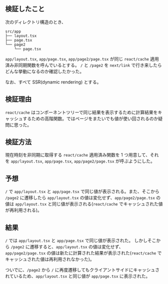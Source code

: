 ## 検証したこと

次のディレクトリ構造のとき、

```
src/app
├── layout.tsx
├── page.tsx
└── page2
    └── page.tsx
```

`app/layout.tsx`, `app/page.tsx`, `app/page2/page.tsx` が同じ `react/cache` 適用済み非同期関数を呼んでいるとする。 `/` と `/page2` を `next/link` で行き来したらどんな挙動になるのか確認したかった。

なお、すべて SSR(dynamic rendering) とする。

## 検証理由

`react/cache` はコンポーネントツリーで同じ結果を表示するために計算結果をキャッシュするための高階関数。ではページをまたいでも値が使い回されるのか疑問に思った。

## 検証方法

現在時刻を非同期に取得する `react/cache` 適用済み関数を 1 つ用意して、それを `app/layout.tsx`, `app/page.tsx`, `app/page2/page.tsx` が呼ぶようにした。

## 予想

`/` で `app/layout.tsx` と `app/page.tsx` で同じ値が表示される。また、そこから `/page2` に遷移したら `app/layout.tsx` の値は変化せず、`app/page2/page.tsx` の値は `app/layout.tsx` と同じ値が表示される(`react/cache` でキャッシュされた値が再利用される)。

## 結果

`/` では `app/layout.tsx` と `app/page.tsx` で同じ値が表示された。
しかしそこから `/page2` に遷移すると、`app/layout.tsx` の値は変化せず、`app/page2/page.tsx` の値は新たに計算された結果が表示された(`react/cache` でキャッシュされた値は再利用されなかった)。

ついでに、`/page2` から `/` に再度遷移してもクライアントサイドにキャッシュされているため、`app/layout.tsx` と同じ値が `app/page.tsx` に表示された。
